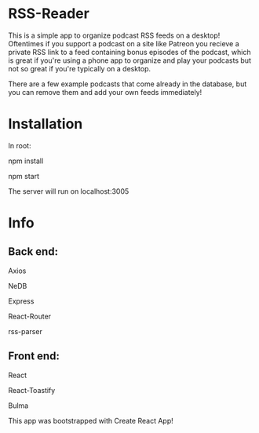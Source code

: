 # RSS-Reader

This is a simple app to organize podcast RSS feeds on a desktop! Oftentimes if you support a podcast on a site like Patreon you recieve a private RSS link to a feed containing bonus episodes of the podcast, which is great if you're using a phone app to organize and play your podcasts but not so great if you're typically on a desktop.

There are a few example podcasts that come already in the database, but you can remove them and add your own feeds immediately!

# Installation

In root:

npm install

npm start

The server will run on localhost:3005

# Info

Back end:
-----------

  Axios
  
  NeDB
  
  Express
  
  React-Router
  
  rss-parser
  
  
  
Front end:
-----------

  React
  
  React-Toastify
  
  Bulma


This app was bootstrapped with Create React App!
